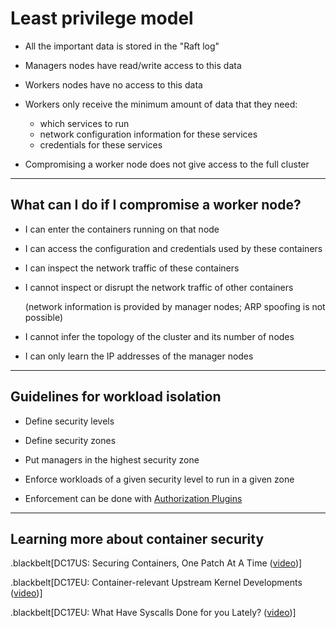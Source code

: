 # Least privilege model

- All the important data is stored in the "Raft log"

- Managers nodes have read/write access to this data

- Workers nodes have no access to this data

- Workers only receive the minimum amount of data that they need:

  - which services to run
  - network configuration information for these services
  - credentials for these services

- Compromising a worker node does not give access to the full cluster

---

## What can I do if I compromise a worker node?

- I can enter the containers running on that node

- I can access the configuration and credentials used by these containers

- I can inspect the network traffic of these containers

- I cannot inspect or disrupt the network traffic of other containers

  (network information is provided by manager nodes; ARP spoofing is not possible)

- I cannot infer the topology of the cluster and its number of nodes

- I can only learn the IP addresses of the manager nodes

---

## Guidelines for workload isolation

- Define security levels

- Define security zones

- Put managers in the highest security zone

- Enforce workloads of a given security level to run in a given zone

- Enforcement can be done with [Authorization Plugins](https://docs.docker.com/engine/extend/plugins_authorization/)

---

## Learning more about container security

.blackbelt[DC17US: Securing Containers, One Patch At A Time
([video](https://www.youtube.com/watch?v=jZSs1RHwcqo&list=PLkA60AVN3hh-biQ6SCtBJ-WVTyBmmYho8&index=4))]

.blackbelt[DC17EU: Container-relevant Upstream Kernel Developments
([video](https://dockercon.docker.com/watch/7JQBpvHJwjdW6FKXvMfCK1))]

.blackbelt[DC17EU: What Have Syscalls Done for you Lately?
([video](https://dockercon.docker.com/watch/4ZxNyWuwk9JHSxZxgBBi6J))]
